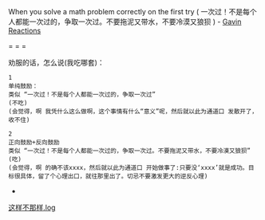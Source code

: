 
When you solve a math problem correctly on the first try ( 一次过！不是每个人都能一次过的，争取一次过。不要拖泥又带水，不要冷漠又狼狈 ) - [Gavin Reactions](https://www.v2ex.com/notes/28139)

= = =

劝服的话，怎么说(我吃哪套)：
```
1
单纯鼓励：
类似 “一次过！不是每个人都能一次过的，争取一次过”
(不吃)
(会觉得，啊 我凭什么这么做啊，这个事情有什么“意义”呢，然后就以此为通道口 发散开了，收不住)

2
正向鼓励+反向鼓励
类似 “一次过！不是每个人都能一次过的，争取一次过。不要拖泥又带水，不要冷漠又狼狈”
(吃)
(会觉得，啊 的确不该xxxx，然后就以此为通道口 开始做事了:只要没‘xxxx’就是成功。目标很具体，留了个心理出口，就往那里出了。切忌不要激发更大的逆反心理)
```


-

[这样不那样.log](https://ruby-china.org/notes/4052#这样不那样.log)
